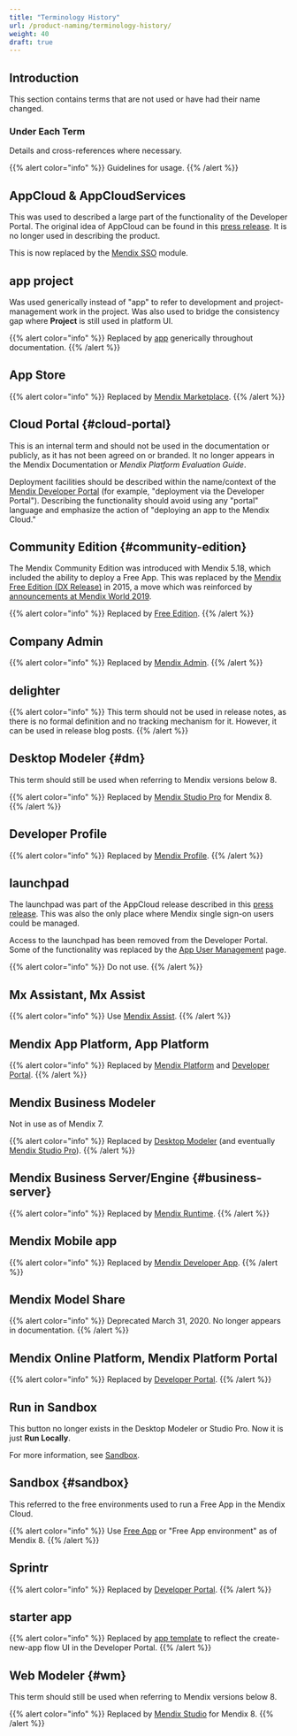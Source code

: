 ```yaml
---
title: "Terminology History"
url: /product-naming/terminology-history/
weight: 40
draft: true
---
```


## Introduction

This section contains terms that are not used or have had their name changed.

### Under Each Term

Details and cross-references where necessary.

{{% alert color="info" %}}
Guidelines for usage.
{{% /alert %}}

## AppCloud & AppCloudServices

This was used to described a large part of the functionality of the Developer Portal. The original idea of AppCloud can be found in this [press release](https://www.mendix.com/press/new-mendix-appcloud/). It is no longer used in describing the product.

This is now replaced by the [Mendix SSO](/appstore/modules/mendix-sso/) module.

## app project

Was used generically instead of "app" to refer to development and project-management work in the project. Was also used to bridge the consistency gap where **Project** is still used in platform UI.

{{% alert color="info" %}}
Replaced by [app](/product-naming/other-terms/#app) generically throughout documentation.
{{% /alert %}}

## App Store

{{% alert color="info" %}}
Replaced by [Mendix Marketplace](/product-naming/main-product-names/#marketplace).
{{% /alert %}}

## Cloud Portal {#cloud-portal}

This is an internal term and should not be used in the documentation or publicly, as it has not been agreed on or branded. It no longer appears in the Mendix Documentation or *Mendix Platform Evaluation Guide*.

Deployment facilities should be described within the name/context of the [Mendix Developer Portal](/product-naming/main-product-names/#devportal) (for example, "deployment via the Developer Portal"). Describing the functionality should avoid using any "portal" language and emphasize the action of "deploying an app to the Mendix Cloud."

## Community Edition {#community-edition}

The Mendix Community Edition was introduced with Mendix 5.18, which included the ability to deploy a Free App. This was replaced by the [Mendix Free Edition (DX Release)](https://www.mendix.com/blog/powering-continuous-innovation-with-the-mendix-free-edition/) in 2015, a move which was reinforced by [announcements at Mendix World 2019](https://www.mendix.com/blog/a-3-step-leap-into-your-digital-future-highlights-from-mendix-world/).

{{% alert color="info" %}}
Replaced by [Free Edition](/product-naming/other-terms/#free-edition).
{{% /alert %}}

## Company Admin

{{% alert color="info" %}}
Replaced by [Mendix Admin](/product-naming/other-terms/#mendix-admin).
{{% /alert %}}

## delighter

{{% alert color="info" %}}
This term should not be used in release notes, as there is no formal definition and no tracking mechanism for it. However, it can be used in release blog posts.
{{% /alert %}}

## Desktop Modeler {#dm}

This term should still be used when referring to Mendix versions below 8.

{{% alert color="info" %}}
Replaced by [Mendix Studio Pro](/product-naming/main-product-names/#pro) for Mendix 8.
{{% /alert %}}

## Developer Profile

{{% alert color="info" %}}
Replaced by [Mendix Profile](/product-naming/other-terms/#profile).
{{% /alert %}}

## launchpad

The launchpad was part of the AppCloud release described in this [press release](https://www.mendix.com/press/new-mendix-appcloud/). This was also the only place where Mendix single sign-on users could be managed.

Access to the launchpad has been removed from the Developer Portal. Some of the functionality was replaced by the [App User Management](/developerportal/collaborate/general-settings/#managing-app-users) page.

{{% alert color="info" %}}
Do not use.
{{% /alert %}}

## Mx Assistant, Mx Assist

{{% alert color="info" %}}
Use [Mendix Assist](/product-naming/other-terms/#mendix-assist).
{{% /alert %}}

## Mendix App Platform, App Platform

{{% alert color="info" %}}
Replaced by [Mendix Platform](/product-naming/main-product-names/#platform) and [Developer Portal](/product-naming/main-product-names/#devportal).
{{% /alert %}}

## Mendix Business Modeler 

Not in use as of Mendix 7. 

{{% alert color="info" %}}
Replaced by [Desktop Modeler](#dm) (and eventually [Mendix Studio Pro](/product-naming/main-product-names/#pro)).
{{% /alert %}}

## Mendix Business Server/Engine {#business-server}

{{% alert color="info" %}}
Replaced by [Mendix Runtime](/product-naming/other-terms/#runtime).
{{% /alert %}}

## Mendix Mobile app

{{% alert color="info" %}}
Replaced by [Mendix Developer App](/product-naming/other-terms/#mendix-mobile-app).
{{% /alert %}}

## Mendix Model Share

{{% alert color="info" %}}
Deprecated March 31, 2020. No longer appears in documentation.
{{% /alert %}}

## Mendix Online Platform, Mendix Platform Portal

{{% alert color="info" %}}
Replaced by [Developer Portal](/product-naming/main-product-names/#devportal).
{{% /alert %}}

## Run in Sandbox

This button no longer exists in the Desktop Modeler or Studio Pro. Now it is just **Run Locally**.

For more information, see [Sandbox](#sandbox).

## Sandbox {#sandbox}

This referred to the free environments used to run a Free App in the Mendix Cloud.

{{% alert color="info" %}}
Use [Free App](/product-naming/other-terms/#free-app) or "Free App environment" as of Mendix 8.
{{% /alert %}}

## Sprintr

{{% alert color="info" %}}
Replaced by [Developer Portal](/product-naming/main-product-names/#devportal).
{{% /alert %}}

## starter app

{{% alert color="info" %}}
Replaced by [app template](/product-naming/other-terms/#app-template) to reflect the create-new-app flow UI in the Developer Portal.
{{% /alert %}}

## Web Modeler {#wm}

This term should still be used when referring to Mendix versions below 8.

{{% alert color="info" %}}
Replaced by [Mendix Studio](/product-naming/main-product-names/#studio) for Mendix 8.
{{% /alert %}}
